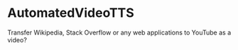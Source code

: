 # AutomatedVideoTTS
Transfer Wikipedia, Stack Overflow or any web applications to YouTube as a video? 
